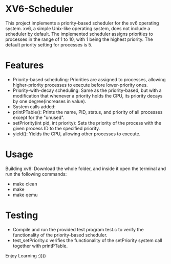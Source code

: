 # XV6-Scheduler

This project implements a priority-based scheduler for the xv6 operating system. xv6, a simple Unix-like operating system, does not include a scheduler by default. The implemented scheduler assigns priorities to processes in the range of 1 to 10, with 1 being the highest priority. The default priority setting for processes is 5.

# Features
- Priority-based scheduling: Priorities are assigned to processes, allowing higher-priority processes to execute before lower-priority ones.
- Priority-with-decay scheduling: Same as the priority-based, but with a modification that whenever a priority holds the CPU, its priority decays by one degree(increases in value).
- System calls added:
 - printPTable(): Prints the name, PID, status, and priority of all processes except for the "unused".
 - setPriority(int pid, int priority): Sets the priority of the process with the given process ID to the specified priority.
 - yield(): Yields the CPU, allowing other processes to execute.

# Usage
Building xv6:
Download the whole folder, and inside it open the terminal and run the following commands:
 -  make clean
 -  make
 -  make qemu

# Testing
- Compile and run the provided test program test.c to verify the functionality of the priority-based scheduler.
- test_setPriority.c verifies the functionality of the setPriority system call together with printPTable.

Enjoy Learning :))))

